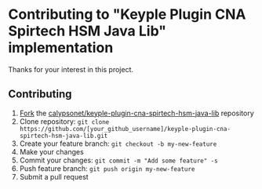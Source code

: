 # Contributing to "Keyple Plugin CNA Spirtech HSM Java Lib" implementation

Thanks for your interest in this project.

## Contributing

1. [Fork](https://help.github.com/articles/fork-a-repo) the [calypsonet/keyple-plugin-cna-spirtech-hsm-java-lib](https://github.com/calypsonet/keyple-plugin-cna-spirtech-hsm-java-lib) repository
2. Clone repository: `git clone https://github.com/[your_github_username]/keyple-plugin-cna-spirtech-hsm-java-lib.git`
3. Create your feature branch: `git checkout -b my-new-feature`
4. Make your changes
5. Commit your changes: `git commit -m "Add some feature" -s`
6. Push feature branch: `git push origin my-new-feature`
7. Submit a pull request
